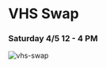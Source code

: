 # VHS Swap

### Saturday 4/5 12 - 4 PM



![vhs-swap](https://user-images.githubusercontent.com/113590/228412782-70f10f80-8b06-4ada-aa08-1fdaba201203.jpg)
